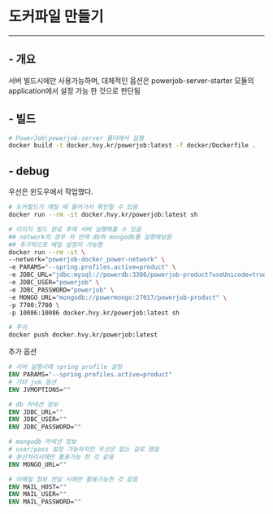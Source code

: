 # 도커파일 만들기

---
## - 개요
서버 빌드시에만 사용가능하며, 대체적인 옵션은 powerjob-server-starter 모듈의 application에서 설정 가능 한 것으로 판단됨


## - 빌드
```bash
# PowerJob\powerjob-server 폴더에서 실행
docker build -t docker.hvy.kr/powerjob:latest -f docker/Dockerfile .
```

## - debug

우선은 윈도우에서 작업했다.
```bash
# 도커빌드가 깨질 때 들어가서 확인할 수 있음
docker run --rm -it docker.hvy.kr/powerjob:latest sh

# 이미지 빌드 완료 후에 서버 실행해볼 수 있음
## network의 경우 저 안에 db와 mongodb를 실행해놨음
## 추가적으로 메일 설정이 가능함
docker run --rm -it \
--network="powerjob-docker_power-network" \
-e PARAMS="--spring.profiles.active=product" \
-e JDBC_URL="jdbc:mysql://powerdb:3306/powerjob-product?useUnicode=true&characterEncoding=UTF-8&serverTimezone=UTC" \
-e JDBC_USER="powerjob" \
-e JDBC_PASSWORD="powerjob" \
-e MONGO_URL="mongodb://powermongo:27017/powerjob-product" \
-p 7700:7700 \
-p 10086:10086 docker.hvy.kr/powerjob:latest sh 

# 푸쉬
docker push docker.hvy.kr/powerjob:latest
```

추가 옵션
```dockerfile
# 서버 실행시에 spring profile 설정
ENV PARAMS="--spring.profiles.active=product"
# 기타 jvm 옵션
ENV JVMOPTIONS=""

# db 커넥션 정보
ENV JDBC_URL=""
ENV JDBC_USER=""
ENV JDBC_PASSWORD=""

# mongodb 커넥션 정보
# user/pass 설정 가능하지만 우선은 없는 걸로 했음
# 분산처리시에만 활용가능 한 것 같음
ENV MONGO_URL=""

# 이메일 정보 전달 시에만 활용가능한 것 같음
ENV MAIL_HOST=""
ENV MAIL_USER=""
ENV MAIL_PASSWORD=""
```